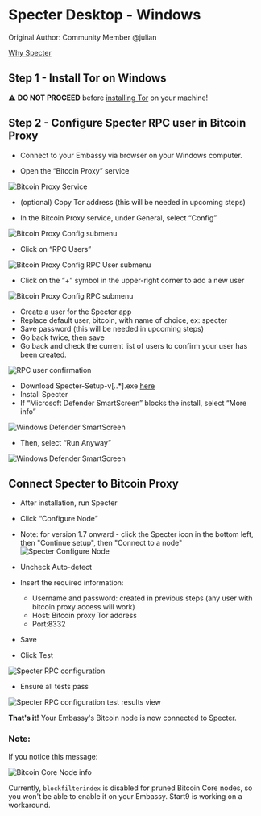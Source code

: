 # Specter Desktop - Windows

Original Author: Community Member @julian

[Why Specter](https://github.com/cryptoadvance/specter-desktop/blob/master/README.md#why)

## Step 1 - Install Tor on Windows

:warning: **DO NOT PROCEED** before [installing Tor](https://docs.start9labs.com/misc-guides/tor-os/index.html) on your machine!

## Step 2 - Configure Specter RPC user in Bitcoin Proxy

- Connect to your Embassy via browser on your Windows computer. 

- Open the “Bitcoin Proxy” service

![Bitcoin Proxy Service](./assets/bitcoin_proxy_service.png "Select the Bitcoin Proxy Service")

- (optional) Copy Tor address (this will be needed in upcoming steps)

- In the Bitcoin Proxy service, under General, select “Config”

![Bitcoin Proxy Config submenu](./assets/bitcoin_proxy_config.png "Select Config on the Service Detail page")

- Click on “RPC Users”

![Bitcoin Proxy Config RPC User submenu](./assets/bitcoin_proxy_rpc.png "Bitcoin Proxy Config RPC User submenu")

- Click on the “+” symbol in the upper-right corner to add a new user

![Bitcoin Proxy Config RPC submenu](./assets/bitcoin_proxy_add_rpc_user.png "Bitcoin Proxy Config RPC submenu")

- Create a user for the Specter app
- Replace default user, bitcoin, with name of choice, ex: specter
- Save password (this will be needed in upcoming steps)
- Go back twice, then save
- Go back and check the current list of users to confirm your user has been created.

![RPC user confirmation](./assets/bitcoin_proxy_confirm_rpc_user.png "RPC user confirmation")

- Download Specter-Setup-v[*.*.*].exe [here](https://github.com/cryptoadvance/specter-desktop/releases)
- Install Specter
- If “Microsoft Defender SmartScreen” blocks the install, select “More info”

![Windows Defender SmartScreen](./assets/windows_smartscreen.png "Windows Defender SmartScreen")

- Then, select “Run Anyway”

![Windows Defender SmartScreen](./assets/windows_smart_screen_run.png "Windows Defender SmartScreen")

Connect Specter to Bitcoin Proxy
--------------------------------

- After installation, run Specter
- Click “Configure Node”
- Note: for version 1.7 onward - click the Specter icon in the bottom left, then "Continue setup", then "Connect to a node"
![Specter Configure Node](./assets/specter_configure_node.png "Specter Configure Node")

- Uncheck Auto-detect
- Insert the required information:
    - Username and password: created in previous steps (any user with bitcoin proxy access will work)
    - Host: Bitcoin proxy Tor address 
    - Port:8332
- Save
- Click Test 

![Specter RPC configuration](./assets/specter_rpc_configuration.png "Select 'Test' to ensure the credentials are working properly")  

- Ensure all tests pass

![Specter RPC configuration test results view](./assets/specter_test_results.png "Specter RPC configuration test results view")

**That's it!** Your Embassy's Bitcoin node is now connected to Specter. 

### Note:
If you notice this message:

![Bitcoin Core Node info](./assets/core_info_error.jpg "Bitcoin Core Node info")

Currently, ``blockfilterindex`` is disabled for pruned Bitcoin Core nodes, so you won't be able to enable it on your Embassy. Start9 is working on a workaround.
